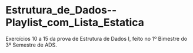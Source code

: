 # Estrutura_de_Dados--Playlist_com_Lista_Estatica
Exercícios 10 a 15 da prova de Estrutura de Dados I, feito no 1º Bimestre do 3º Semestre de ADS.
